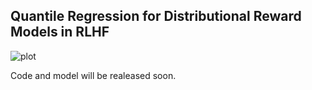 ## Quantile Regression for Distributional Reward Models in RLHF

![plot](assets/teaser_compressed.png)


Code and model will be realeased soon.


